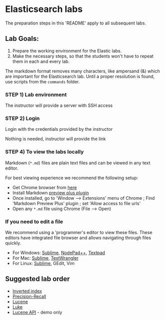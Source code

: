 # Elasticsearch labs

The preparation steps in this 'README' apply to all subsequent labs.

## Lab Goals:

1. Prepare the working environment for the Elastic labs.
2. Make the necessary steps, so that the students won't have to repeat them in each and every lab.

The markdown format removes many characters, like ampersand (&) which are important for the 
Elasticsearch lab. Until a proper resolution is found, use scripts from the `commands` folder.
 
### STEP 1) Lab environment

The instructor will provide a server with SSH access

### STEP 2) Login 

Login with the credentials provided by the instructor


Nothing is needed, instructor will provide the link 

### STEP 4) To view the labs locally

Markdown (`*.md`) files are plain text files and can be viewed in any text editor.

For best viewing experience we recommend the following setup:

* Get Chrome browser from [here](https://www.google.com/chrome/browser/desktop/)
* Install Markdown [preview plus plugin](https://chrome.google.com/webstore/detail/markdown-preview-plus/febilkbfcbhebfnokafefeacimjdckgl?hl=en-US)
* Once installed, go to 'Window --> Extensions' menu of Chrome ;   Find 'Markdown Preview Plus' plugin ;  set 'Allow access to file urls'
* Open any `*.md` file using Chrome (File --> Open)

### If you need to edit a file

We recommend using a 'programmer's editor to view these files. These editors have integrated file browser and allows navigating through files quickly.

* For Windows: [Sublime](http://www.sublimetext.com/), [NodePad++](http://notepad-plus-plus.org/), [Textpad](http://www.textpad.com/)
* For Mac: [Sublime](http://www.sublimetext.com/),  [TextWrangler](http://www.barebones.com/products/textwrangler/)
* For Linux: [Sublime](http://www.sublimetext.com/), GEdit, Vim

## Suggested lab order

* [Inverted index](https://github.com/elephantscale/elastic-labs/tree/master/inverted-index)
* [Precision-Recall](https://github.com/elephantscale/elastic-labs/tree/master/precision-recall)
* [Lucene](https://github.com/elephantscale/elastic-labs/blob/master/lucene/lucene.md)
* [Luke](https://github.com/elephantscale/elastic-labs/tree/master/luke)
* [Lucene API](https://github.com/elephantscale/elastic-labs/tree/master/luceneapi) - demo only
